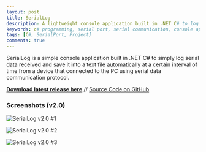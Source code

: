 ```yaml
---
layout: post
title: SerialLog
description: A lightweight console application built in .NET C# to log serial data received from a serial data communication protocol.
keywords: c# programming, serial port, serial communication, console application, serial data logging, logger console, rs232 serial data
tags: [C#, SerialPort, Project]
comments: true
---
```


SerialLog is a simple console application built in .NET C# to simply log serial data received and save it into a text file automatically at a certain interval of time from a device that connected to the PC using serial data communication protocol.

[**Download latest release here**](https://github.com/heiswayi/SerialLog/releases) // [Source Code on GitHub](https://github.com/heiswayi/SerialLog)

### Screenshots (v2.0)

![SerialLog v2.0 #1](http://i.imgur.com/8PLBzkp.png)

![SerialLog v2.0 #2](http://i.imgur.com/FUsfzvK.png)

![SerialLog v2.0 #3](http://i.imgur.com/TeZVLF3.png)
